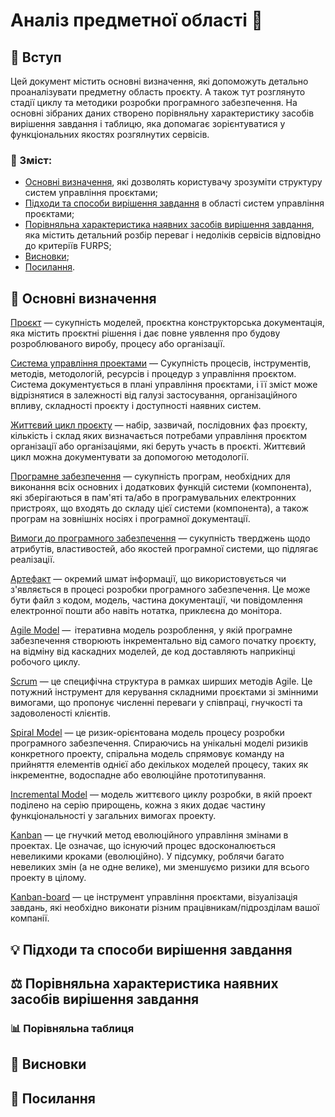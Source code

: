 # Аналіз предметної області 🔎

## 📖 Вступ
Цей документ містить основні визначення, які допоможуть детально проаналізувати предметну область проєкту. А також тут розглянуто стадії циклу та методики розробки програмного забезпечення. На основні зібраних даних створено порівняльну характеристику засобів вирішення завдання і таблицю, яка допомагає зорієнтуватися у функціональних якостях розгялнутих сервісів.

### 📑 Зміст:
- [Основні визначення](#📝-основні-визначення), які дозволять користувачу зрозуміти структуру систем управління проєктами;
- [Підходи та способи вирішення завдання](#💡-підходи-та-способи-вирішення-завдання) в області систем управління проєктами;
- [Порівняльна характеристика наявних засобів вирішення завдання](#⚖️-порівняльна-характеристика-наявних-засобів-вирішення-завдання), яка містить детальний розбір переваг і недоліків сервісів відповідно до критеріїв FURPS;
- [Висновки](#🎯-висновки);
- [Посилання](#🔗-посилання).

## 📝 Основні визначення
[Проєкт](https://uk.wikipedia.org/wiki/%D0%9F%D1%80%D0%BE%D1%94%D0%BA%D1%82) — сукупність моделей, проєктна конструкторська документація, яка містить проєктні рішення і дає повне уявлення про будову розроблюваного виробу, процесу або організації.

[Система управління проектами](https://pmb.com.ua/uk/slovar-terminov/sistema-upravleniya-proektom-project-management-system-instrument/) — Сукупність процесів, інструментів, методів, методологій, ресурсів і процедур з управління проєктом. Система документується в плані управління проєктами, і її зміст може відрізнятися в залежності від галузі застосування, організаційного впливу, складності проєкту і доступності наявних систем.

[Життєвий цикл проєкту](https://pmb.com.ua/uk/slovar-terminov/zhiznennyj-tsikl-proekta-project-life-cycle/) — набір, зазвичай, послідовних фаз проєкту, кількість і склад яких визначається потребами управління проєктом організації або організаціями, які беруть участь в проєкті. Життєвий цикл можна документувати за допомогою методології.

[Програмне забезпечення](https://dtkt.ua/dictionary/p/7447-programne-zabezpecennya) — сукупність програм, необхідних для виконання всіх основних і додаткових функцій системи (компонента), які зберігаються в пам'яті та/або в програмувальних електронних пристроях, що входять до складу цієї системи (компонента), а також програм на зовнішніх носіях і програмної документації.

[Вимоги до програмного забезпечення](https://qalearning.com.ua/theory/lectures/material/requirements-testing-methods-equivalence/) — сукупність тверджень щодо атрибутів, властивостей, або якостей програмної системи, що підлягає реалізації.

[Артефакт](https://uk.wikipedia.org/wiki/%D0%90%D1%80%D1%82%D0%B5%D1%84%D0%B0%D0%BA%D1%82_(UML)) — окремий шмат інформації, що використовується чи з'являється в процесі розробки програмного забезпечення. Це може бути файл з кодом, модель, частина документації, чи повідомлення електронної пошти або навіть нотатка, приклеєна до монітора.

[Agile Model](https://worksection.com/ua/blog/agile.html) —  ітеративна модель розроблення, у якій програмне забезпечення створюють інкрементально від самого початку проєкту, на відміну від каскадних моделей, де код доставляють наприкінці робочого циклу.

[Scrum](https://career.softserveinc.com/uk-ua/stories/what-is-scrum-methodology) —  це специфічна структура в рамках ширших методів Agile. Це потужний інструмент для керування складними проєктами зі змінними вимогами, що пропонує численні переваги у співпраці, гнучкості та задоволеності клієнтів.

[Spiral Model](https://www.maxzosim.com/boehms-spiral-model/) —  це ризик-орієнтована модель процесу розробки програмного забезпечення. Спираючись на унікальні моделі ризиків конкретного проекту, спіральна модель спрямовує команду на прийняття елементів однієї або декількох моделей процесу, таких як інкрементне, водоспадне або еволюційне прототипування.

[Incremental Model](https://itwiki.dev/qa/dev-methodologies/incremental-development-model) — модель життєвого циклу розробки, в якій проект поділено на серію прирощень, кожна з яких додає частину функціональності у загальних вимогах проекту.

[Kanban](https://www.ukraine.com.ua/blog/interesting/chto-takoe-kanban.html) — це гнучкий метод еволюційного управління змінами в проектах. Це означає, що існуючий процес вдосконалюється невеликими кроками (еволюційно). У підсумку, роблячи багато невеликих змін (а не одне велике), ми зменшуємо ризики для всього проекту в цілому.

[Kanban-board](https://web-promo.ua/ua/blog/kanban-sho-ce-take-i-chim-vin-bude-korisnim-marketologam/) — це інструмент управління проєктами, візуалізація завдань, які необхідно виконати різним працівникам/підрозділам вашої компанії.

## 💡 Підходи та способи вирішення завдання


## ⚖️ Порівняльна характеристика наявних засобів вирішення завдання


### 📊 Порівняльна таблиця


## 🎯 Висновки


## 🔗 Посилання

